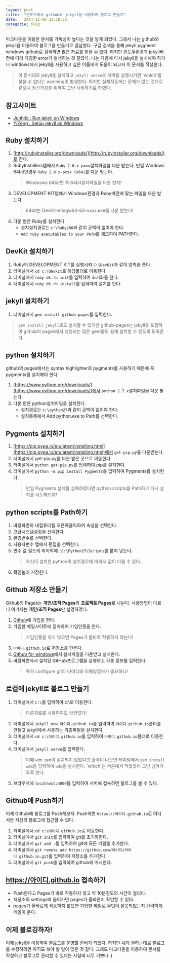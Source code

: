 ```yaml
---
layout: post
title:  "윈도우에서 github와 jekyll을 이용하여 블로그 만들기"
date:   2014-12-09 22:18:25
categorie: blog
---
```


마크다운을 이용한 문서를 가독성이 높다는 것을 알게 되었다. 그래서 나는 github와 jekyll을 이용하여 블로그를 만들기로 결심했다. 구글 검색을 통해 jekyll pygment windows github로 검색하면 많은 자료를 얻을 수 있다. 하지만 윈도우환경과 jekyll버전에 따라 다양한 error가 발생하는 것 같았다. 나는 다음에 다시 jekyll을 설치해야 하거나 windows에서 jekyll을 사용하고 싶은 이들에게 도움이 되고자 이 문서를 작성한다.

> 이 문서대로 jekyll을 설치하고 `jekyll serve`로 서버를 실행시키면 'which'를 찾을 수 없다는 warining이 발생한다. 하지만 실제작동에는 문제가 없는 것으로 같으니 정신건강을 위하여 그냥 사용하기로 하였다.


## 참고사이트
- [Junhilo : Run jekyll on Windows](http://jekyll-windows.juthilo.com/)
- [YiZeng : Setup jekyll on Windows](http://yizeng.me/2013/05/10/setup-jekyll-on-windows/)


## Ruby 설치하기
1. [http://rubyinstaller.org/downloads/](http://rubyinstaller.org/downloads/)로 간다.
2. RubyInstallers탭에서 `Ruby 2.0.x-pxxx`설치파일을 다운 받는다. 만일 Windows 64bit인경우 `Ruby 2.0.x-pxxx (x64)`를 다운 받는다. 
    > Windosws 64bit면 꼭 64bit설치파일을 다운 받자!
3. DEVELOPMENT KIT탭에서 Windows환경과 Ruby버전에 맞는 파일을 다운 받는다.
    > 64bit는 DevKit-mingw64-64-xxxx.exe를 다운 받는다!
4. 다운 받은 Ruby를 설치한다.
    - 설치설치경로는 `c:\Ruby200`과 같이 공백이 없어야 한다.
    - `Add ruby executables to your PATH`를 체크하여 PATH한다.


## DevKit 설치하기
1. Ruby의 DEVELOPMENT KIT를 실행시켜 `C:\DevKit`과 같이 압축을 푼다.
2. 터미널에서 `cd c:\devkit`로 해당폴더로 이동한다.
3. 터미널에서 `ruby dk.rb init`를 입력하여 초기화를 한다.
4. 터미널에서 `ruby dk.rb install`를 입력하여 설치를 한다.


## jekyll 설치하기
1. 터미널에서 `gem install github-pages`를 입력한다.
> `gem install jekyll`로도 설치할 수 있지만 github-pages는 jekyll을 포함하여 github의 pages에서 지원되는 많은 gem들도 쉽게 설치할 수 있도록 도와준다.


## python 설치하기
github의 pages에서는 syntax highlighter로 pygments를 사용하기 때문에 꼭 pygments를 설치해야 한다.
1. [https://www.python.org/downloads/](https://www.python.org/downloads/)에서 `python 2.7.x`설치파일을 다운 받는다.
2. 다운 받은 python설치파일을 설치한다.
    - 설치경로는 `c:\python27`과 같이 공백이 없어야 한다.
    - 설치목록에서 Add python.exe to Path를 선택한다.


## Pygments 설치하기
1. [https://pip.pypa.io/en/latest/installing.html](https://pip.pypa.io/en/latest/installing.html)에서 `get-pip.py`를 다운받는다.
2. 터미널에서 get-pip.py를 다운 받은 곳으로 이동한다.
3. 터미널에서 `python get-pip.py`를 입력하여 pip를 설치한다.
4. 터미널에서 `python -m pip install Pygments`를 입력하여 Pygments를 설치한다.
    > 만일 Pygments 설치를 실패하였다면 python scripts를 Path하고 다시 설치를 시도해보자!


## python scripts를 Path하기
1. 바탕화면의 내컴퓨터를 오른쪽클릭하여 속성을 선택한다.
2. 고급시스템설정을 선택한다.
3. 환경변수를 선택한다.
4. 사용자변수 탭에서 편집을 선택한다.
5. 변수 값 필드의 마지막에 `;C:\Python27\Scripts`를 붙여 넣는다.
    > 자신이 설치한 python의 설치경로에 따라서 값이 다를 수 있다.
6. 확인눌러 저장한다.


## Github 저장소 만들기
Github의 Pages는 **개인/조직 Pages**와 **프로젝트 Pages**로 나뉜다. 사용방법이 다르니 여기서는 **개인/조직 Pages**만 설명하겠다.

1. [Github](https://github.com/)에 가입을 한다.
2. 가입한 메일사이트에 접속하여 가입인증을 한다.
    > 가입인증을 하지 않으면 Pages가 올바로 작동하지 않는다!
3. `아이디.github.io`로 저장소를 만든다.
4. [Github for windows](https://windows.github.com/)에서 설치파일을 다운받고 설치한다.
5. 바탕화면에서 설치된 GitHub프로그램을 실행하고 각종 정보를 입력한다.
    > 특히 configure git의 아이디와 이메일정보가 중요하다!


## 로컬에 jekyll로 블로그 만들기

1. 터미널에서 `c:\`를 입력하여 c:\로 이동한다.
    > 다른경로를 사용하여도 상관없다!
2. 터미널에서 `jekyll new 아이디.github.io`를 입력하여 `아이디.github.io`폴더를 만들고 jekyll에서 사용하는 각종파일을 설치한다.
3. 터미널에서 `cd c:\아이디.github.io`를 입력하여 `아이디.github.io`폴더로 이동한다.
4. 터미널에서 `jekyll serve`를 입력한다.
    > 이때 `wdm gem`이 설치되지 않았다고 출력이 나오면 터미널에서 `gem install wdm`을 입력하여 `wdm`을 설치한다. 'which'는 서론에서 적었듯이 그냥 넘어가도록 한다.
5. 브라우저에 `localhost:4000`를 입력하여 서버에 접속하면 블로그를 볼 수 있다.


## Github에 Push하기
이제 Github에 블로그를 Push해보자. Push하면 `https://아이디.github.io`로 어디서든 자신의 블로그에 접근할 수 있다.

1. 터미널에서 `cd c:\아이디.github.io`로 이동한다.
2. 터미널에서 `git init`를 입력하여 git를 초기화한다.
3. 터미널에서 `git add .`를 입력하여 git에 모든 파일을 추가한다.
4. 터미널에서 `git remote add https://github.com/아이디/아아디.github.io.git`를 입력하여 저장소를 추가한다.
5. 터미널에서 `git push`를 입력하여 github에 게시한다.


## https://아이디.github.io 접속하기
- Push한다고 Pages가 바로 작동하지 않고 약 10분정도의 시간이 걸리다.
- 저장소의 settings에 들어가면 pages가 올바른지 확인할 수 있다.
- pages가 올바르게 작동하지 않으면 가입한 메일로 무엇이 잘못되었는지 간략하게 메일이 온다.


## 이제 블로깅하자!
이제 jekyll을 이용하여 블로그를 운영할 준비가 되었다. 하지만 내가 원하는대로 블로그를 수정하려면 아직도 해야 할 일이 많은 것 같다. 그래도 마크다운을 이용하여 문서를 작성하고 블로그로 관리할 수 있다는 사실에 너무 기쁘다 :)